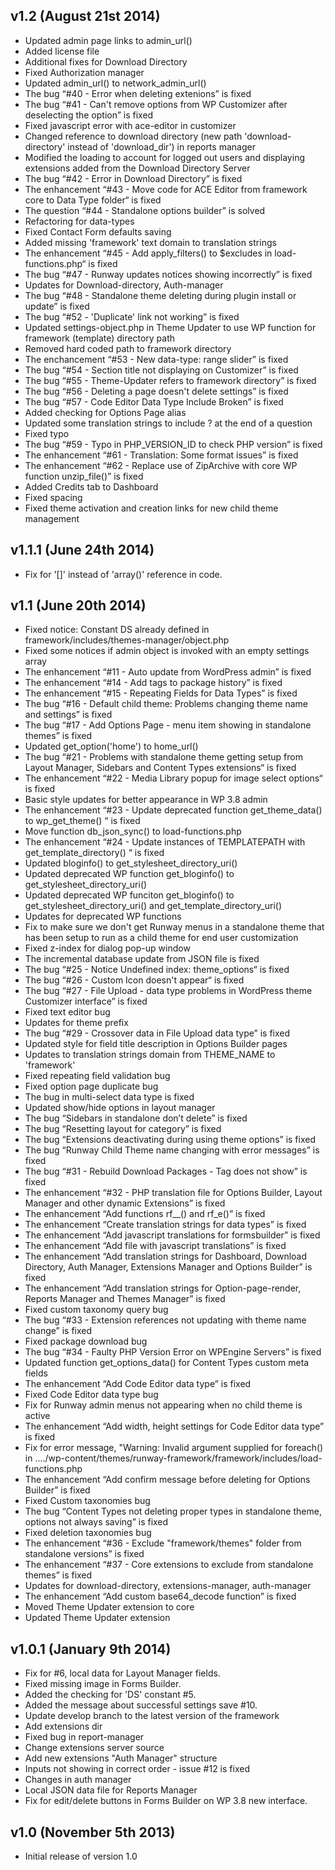 ## v1.2 (August 21st 2014)

* Updated admin page links to admin_url()
* Added license file
* Additional fixes for Download Directory
* Fixed Authorization manager
* Updated admin_url() to network_admin_url()
* The bug “#40 - Error when deleting extenions” is fixed
* The bug “#41 - Can't remove options from WP Customizer after deselecting the option” is fixed
* Fixed javascript error with ace-editor in customizer
* Changed reference to download directory (new path 'download-directory' instead of 'download_dir') in reports manager
* Modified the loading to account for logged out users and displaying extensions added from the Download Directory Server
* The bug “#42 - Error in Download Directory” is fixed
* The enhancement “#43 - Move code for ACE Editor from framework core to Data Type folder“ is fixed
* The question “#44 - Standalone options builder” is solved
* Refactoring for data-types
* Fixed Contact Form defaults saving
* Added missing 'framework' text domain to translation strings
* The enhancement “#45 - Add apply_filters() to $excludes in load-functions.php“ is fixed
* The bug “#47 - Runway updates notices showing incorrectly” is fixed
* Updates for Download-directory, Auth-manager
* The bug “#48 - Standalone theme deleting during plugin install or update” is fixed
* The bug “#52 - 'Duplicate' link not working” is fixed
* Updated settings-object.php in Theme Updater to use WP function for framework (template) directory path
* Removed hard coded path to framework directory
* The enchancement “#53 - New data-type: range slider” is fixed
* The bug “#54 - Section title not displaying on Customizer” is fixed
* The bug “#55 - Theme-Updater refers to framework directory” is fixed
* The bug “#56 - Deleting a page doesn't delete settings” is fixed
* The bug “#57 - Code Editor Data Type Include Broken” is fixed
* Added checking for Options Page alias
* Updated some translation strings to include ? at the end of a question
* Fixed typo
* The bug “#59 - Typo in PHP_VERSION_ID to check PHP version” is fixed
* The enhancement “#61 - Translation: Some format issues” is fixed
* The enhancement “#62 - Replace use of ZipArchive with core WP function unzip_file()” is fixed
* Added Credits tab to Dashboard
* Fixed spacing
* Fixed theme activation and creation links for new child theme management


## v1.1.1 (June 24th 2014)

* Fix for '[]' instead of 'array()' reference in code.


## v1.1 (June 20th 2014)

* Fixed notice: Constant DS already defined in framework/includes/themes-manager/object.php
* Fixed some notices if admin object is invoked with an empty settings array
* The enhancement “#11 - Auto update from WordPress admin” is fixed
* The enhancement “#14 - Add tags to package history” is fixed
* The enhancement “#15 - Repeating Fields for Data Types” is fixed
* The bug “#16 - Default child theme: Problems changing theme name and settings” is fixed
* The bug “#17 - Add Options Page - menu item showing in standalone themes” is fixed
* Updated get_option('home') to home_url()
* The bug “#21 - Problems with standalone theme getting setup from Layout Manager, Sidebars and Content Types extensions“ is fixed
* The enhancement “#22 - Media Library popup for image select options“ is fixed
* Basic style updates for better appearance in WP 3.8 admin
* The enhancement “#23 - Update deprecated function get_theme_data() to wp_get_theme() “ is fixed
* Move function db_json_sync() to load-functions.php
* The enhancement “#24 - Update instances of TEMPLATEPATH with get_template_directory() “ is fixed
* Updated bloginfo() to get_stylesheet_directory_uri()
* Updated deprecated WP function get_bloginfo() to get_stylesheet_directory_uri()
* Updated deprecated WP funciton get_bloginfo() to get_stylesheet_directory_uri() and get_template_directory_uri()
* Updates for deprecated WP functions
* Fix to make sure we don't get Runway menus in a standalone theme that has been setup to run as a child theme for end user customization
* Fixed z-index for dialog pop-up window
* The incremental database update from JSON file is fixed
* The bug “#25 - Notice Undefined index: theme_options“ is fixed
* The bug “#26 - Custom Icon doesn't appear“ is fixed
* The bug “#27 - File Upload - data type problems in WordPress theme Customizer interface” is fixed
* Fixed text editor bug
* Updates for theme prefix
* The bug “#29 - Crossover data in File Upload data type” is fixed
* Updated style for field title description in Options Builder pages
* Updates to translation strings domain from THEME_NAME to 'framework'
* Fixed repeating field validation bug
* Fixed option page duplicate bug
* The bug in multi-select data type is fixed
* Updated show/hide options in layout manager
* The bug “Sidebars in standalone don’t delete” is fixed
* The bug “Resetting layout for category” is fixed
* The bug “Extensions deactivating during using theme options” is fixed
* The bug “Runway Child Theme name changing with error messages” is fixed
* The bug “#31 - Rebuild Download Packages - Tag does not show” is fixed
* The enhancement “#32 - PHP translation file for Options Builder, Layout Manager and other dynamic Extensions” is fixed
* The enhancement “Add functions rf__() and rf_e()” is fixed
* The enhancement “Create translation strings for data types” is fixed
* The enhancement “Add javascript translations for formsbuilder” is fixed
* The enhancement “Add file with javascript translations” is fixed
* The enhancement “Add translation strings for Dashboard, Download Directory, Auth Manager, Extensions Manager and Options Builder” is fixed
* The enhancement “Add translation strings for Option-page-render, Reports Manager and Themes Manager” is fixed
* Fixed custom taxonomy query bug
* The bug “#33 - Extension references not updating with theme name change” is fixed
* Fixed package download bug
* The bug “#34 - Faulty PHP Version Error on WPEngine Servers” is fixed
* Updated function get_options_data() for Content Types custom meta fields
* The enhancement “Add Code Editor data type” is fixed
* Fixed Code Editor data type bug
* Fix for Runway admin menus not appearing when no child theme is active
* The enhancement “Add width, height settings for Code Editor data type” is fixed
* Fix for error message, "Warning: Invalid argument supplied for foreach() in ..../wp-content/themes/runway-framework/framework/includes/load-functions.php
* The enhancement “Add confirm message before deleting for Options Builder” is fixed
* Fixed Custom taxonomies bug
* The bug “Content Types not deleting proper types in standalone theme, options not always saving” is fixed
* Fixed deletion taxonomies bug
* The enhancement “#36 - Exclude "framework/themes" folder from standalone versions” is fixed
* The enhancement “#37 - Core extensions to exclude from standalone themes” is fixed
* Updates for download-directory, extensions-manager, auth-manager
* The enhancement “Add custom base64_decode function” is fixed
* Moved Theme Updater extension to core
* Updated Theme Updater extension


## v1.0.1 (January 9th 2014)

* Fix for #6, local data for Layout Manager fields.
* Fixed missing image in Forms Builder.
* Added the checking for 'DS' constant #5.
* Added the message about successful settings save #10.
* Update develop branch to the latest version of the framework
* Add extensions dir
* Fixed bug in report-manager
* Change extensions server source
* Add new extensions "Auth Manager" structure
* Inputs not showing in correct order - issue #12 is fixed
* Changes in auth manager
* Local JSON data file for Reports Manager
* Fix for edit/delete buttons in Forms Builder on WP 3.8 new interface.


## v1.0 (November 5th 2013)

* Initial release of version 1.0
